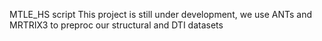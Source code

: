 MTLE_HS script
This project is still under development, we use ANTs and MRTRIX3 to preproc our structural and DTI datasets
